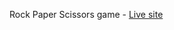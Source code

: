 Rock Paper Scissors game - <a href='https://rock-paper-scissors-lmnhsnl.netlify.app/'>Live site</a>
